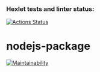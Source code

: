 ### Hexlet tests and linter status:
[![Actions Status](https://github.com/saja2704/frontend-project-44/actions/workflows/hexlet-check.yml/badge.svg)](https://github.com/saja2704/frontend-project-44/actions)

# nodejs-package

[![Maintainability](https://api.codeclimate.com/v1/badges/03af3e968ab35bc154a5/maintainability)](https://codeclimate.com/github/saja2704/frontend-project-44/maintainability)